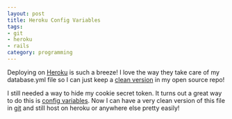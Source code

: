 ```yaml
---
layout: post
title: Heroku Config Variables
tags:
- git
- heroku
- rails
category: programming
---
```


Deploying on [Heroku](http://www.heroku.com) is such a breeze! I love the way
they take care of my database.yml file so I can just keep a
[clean version](https://github.com/Kelsin/lilyladder/blob/master/config/database.yml)
in my open source repo!

I still needed a way to hide my cookie secret token. It turns out a great way to
do this is
[config variables](http://devcenter.heroku.com/articles/config-vars). Now I can
have a very clean version of this file in
[git](https://github.com/Kelsin/lilyladder/blob/master/config/initializers/secret_token.rb)
and still host on heroku or anywhere else pretty easily!
